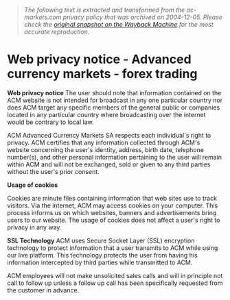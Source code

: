 > *The following text is extracted and transformed from the ac-markets.com privacy policy that was archived on 2004-12-05. Please check the [original snapshot on the Wayback Machine](https://web.archive.org/web/20041205165037id_/http%3A//www.ac-markets.com/EN/ressources.privacy_notice.asp) for the most accurate reproduction.*

# Web privacy notice - Advanced currency markets - forex trading

**Web privacy notice** The user should note that information contained on the ACM website is not intended for broadcast in any one particular country nor does ACM target any specific members of the general public or companies located in any particular country where broadcasting over the internet would be contrary to local law.

ACM Advanced Currency Markets SA respects each individual's right to privacy. ACM certifies that any information collected through ACM's website concerning the user's identity, address, birth date, telephone number(s), and other personal information pertaining to the user will remain within ACM and will not be exchanged, sold or given to any third parties without the user's prior consent.

**Usage of cookies**

Cookies are minute files containing information that web sites use to track visitors. Via the internet, ACM may access cookies on your computer. This process informs us on which websites, banners and advertisements bring users to our website. The usage of cookies does not affect a user's right to privacy in any way. 

**SSL Technology** ACM uses Secure Socket Layer (SSL) encryption technology to protect information that a user transmits to ACM while using our live platform. This technology protects the user from having his information intercepted by third parties while transmitted to ACM.

ACM employees will not make unsolicited sales calls and will in principle not call to follow up unless a follow up call has been specifically requested from the customer in advance. 
